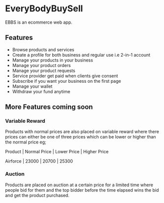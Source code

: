 # EveryBodyBuySell

EBBS is an ecommerce web app.

## Features

- Browse products and services
- Create a profile for both business and regular use i.e 2-in-1 account
- Manage your products in your business
- Manage your product orders
- Manage your product requests
- Service provider get paid when clients give consent
- Subscribe if you want your business on the first page
- Manage your wallet
- Withdraw your fund anytime

## More Features coming soon
  
### Variable Reward

  Products with normal prices are also placed on variable reward where there prices can either be one of three prices which can be lower or higher than the normal price eg;

  Product | Normal Price | Lower Price | Higher Price

  Airforce | 23000 | 20700 | 25300

### Auction

  Products are placed on auction at a certain price for a limited time where people bid for them and the top bidder before the time elapsed wins the bid and get the product purchased.
